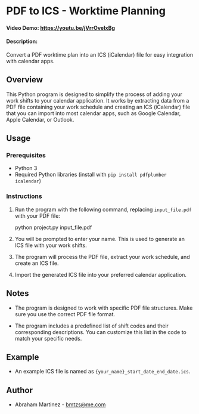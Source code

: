# PDF to ICS - Worktime Planning

#### Video Demo:  <https://youtu.be/jVrrOveIxBg>

#### Description:

Convert a PDF worktime plan into an ICS (iCalendar) file for easy integration with calendar apps.

## Overview

This Python program is designed to simplify the process of adding your work shifts to your calendar application. It works by extracting data from a PDF file containing your work schedule and creating an ICS (iCalendar) file that you can import into most calendar apps, such as Google Calendar, Apple Calendar, or Outlook.

## Usage

### Prerequisites

- Python 3
- Required Python libraries (install with `pip install pdfplumber icalendar`)

### Instructions

1. Run the program with the following command, replacing `input_file.pdf` with your PDF file:

    python project.py input_file.pdf

2. You will be prompted to enter your name. This is used to generate an ICS file with your work shifts.

3. The program will process the PDF file, extract your work schedule, and create an ICS file.

4. Import the generated ICS file into your preferred calendar application.

## Notes

- The program is designed to work with specific PDF file structures. Make sure you use the correct PDF file format.

- The program includes a predefined list of shift codes and their corresponding descriptions. You can customize this list in the code to match your specific needs.

## Example

- An example ICS file is named as `{your_name}_start_date_end_date.ics`.

## Author

- Abraham Martinez - bmtzs@me.com

